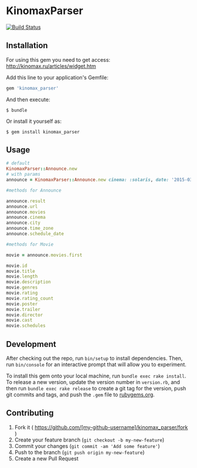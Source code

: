 # KinomaxParser

[![Build Status](https://travis-ci.org/eddiefisher/kinomax_parser.svg)](https://travis-ci.org/eddiefisher/kinomax_parser)

## Installation

For using this gem you need to get access: http://kinomax.ru/articles/widget.htm

Add this line to your application's Gemfile:

```ruby
gem 'kinomax_parser'
```

And then execute:

    $ bundle

Or install it yourself as:

    $ gem install kinomax_parser

## Usage

```ruby
# default
KinomaxParser::Announce.new
# with params
announce = KinomaxParser::Announce.new cinema: :solaris, date: '2015-03-13'

#methods for Announce

announce.result
announce.url
announce.movies
announce.cinema
announce.city
announce.time_zone
announce.schedule_date

#methods for Movie

movie = announce.movies.first

movie.id
movie.title
movie.length
movie.description
movie.genres
movie.rating
movie.rating_count
movie.poster
movie.trailer
movie.director
movie.cast
movie.schedules
```

## Development

After checking out the repo, run `bin/setup` to install dependencies. Then, run `bin/console` for an interactive prompt that will allow you to experiment.

To install this gem onto your local machine, run `bundle exec rake install`. To release a new version, update the version number in `version.rb`, and then run `bundle exec rake release` to create a git tag for the version, push git commits and tags, and push the `.gem` file to [rubygems.org](https://rubygems.org).

## Contributing

1. Fork it ( https://github.com/[my-github-username]/kinomax_parser/fork )
2. Create your feature branch (`git checkout -b my-new-feature`)
3. Commit your changes (`git commit -am 'Add some feature'`)
4. Push to the branch (`git push origin my-new-feature`)
5. Create a new Pull Request
